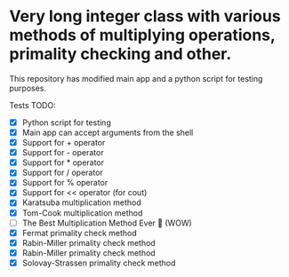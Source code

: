 # Very long integer class with various methods of multiplying operations, primality checking and other.

This repository has modified main app and a python script for testing purposes.

Tests TODO:
* [X] Python script for testing
* [X] Main app can accept arguments from the shell 
* [X] Support for + operator
* [X] Support for - operator
* [X] Support for * operator
* [X] Support for / operator
* [X] Support for % operator
* [X] Support for << operator (for cout)
* [X] Karatsuba multiplication method
* [X] Tom-Cook multiplication method
* [ ] The Best Multiplication Method Ever 🤩 (WOW)
* [X] Fermat primality check method
* [X] Rabin-Miller primality check method
* [X] Rabin-Miller primality check method
* [X] Solovay-Strassen primality check method